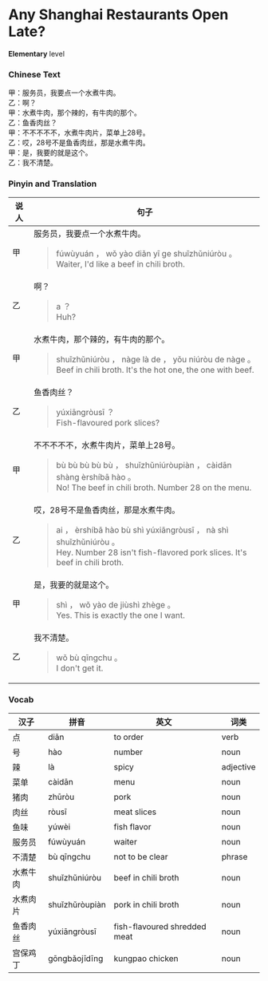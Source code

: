 # Any Shanghai Restaurants Open Late?
**Elementary** level
### Chinese Text
甲：服务员，我要点一个水煮牛肉。<br />乙：啊？<br />甲：水煮牛肉，那个辣的，有牛肉的那个。<br />乙：鱼香肉丝？<br />甲：不不不不不，水煮牛肉片，菜单上28号。<br />乙：哎，28号不是鱼香肉丝，那是水煮牛肉。<br />甲：是，我要的就是这个。<br />乙：我不清楚。

### Pinyin and Translation
|说人|句子|
|----|----|
|甲|服务员，我要点一个水煮牛肉。<blockquote>fúwùyuán ， wǒ yào diǎn yī ge shuǐzhǔniúròu 。<br />Waiter, I'd like a beef in chili broth.</blockquote>|
|乙|啊？<blockquote>a ？<br />Huh?</blockquote>|
|甲|水煮牛肉，那个辣的，有牛肉的那个。<blockquote>shuǐzhǔniúròu ， nàge là de ， yǒu niúròu de nàge 。<br />Beef in chili broth. It's the hot one, the one with beef.</blockquote>|
|乙|鱼香肉丝？<blockquote>yúxiāngròusī ？<br />Fish-flavoured pork slices?</blockquote>|
|甲|不不不不不，水煮牛肉片，菜单上28号。<blockquote>bù bù bù bù bù ， shuǐzhǔniúròupiàn ， càidān shàng èrshíbā hào 。<br />No! The beef in chili broth. Number 28 on the menu.</blockquote>|
|乙|哎，28号不是鱼香肉丝，那是水煮牛肉。<blockquote>ai ， èrshíbā hào bù shì yúxiāngròusī ， nà shì shuǐzhǔniúròu 。<br />Hey. Number 28 isn't fish-flavored pork slices. It's beef in chili broth.</blockquote>|
|甲|是，我要的就是这个。<blockquote>shì ， wǒ yào de jiùshì zhège 。<br />Yes. This is exactly the one I want.</blockquote>|
|乙|我不清楚。<blockquote>wǒ bù  qīngchu 。<br />I don't get it.</blockquote>|
### Vocab
|汉子|拼音|英文|词类|
|----|----|----|----|
|点|diǎn|to order|verb|
|号|hào|number|noun|
|辣|là|spicy|adjective|
|菜单|càidān|menu|noun|
|猪肉|zhūròu|pork|noun|
|肉丝|ròusī|meat slices|noun|
|鱼味|yúwèi|fish flavor|noun|
|服务员|fúwùyuán|waiter|noun|
|不清楚|bù  qīngchu|not to be clear|phrase|
|水煮牛肉|shuǐzhǔniúròu|beef in chili broth|noun|
|水煮肉片|shuǐzhǔròupiàn|pork in chili broth|noun|
|鱼香肉丝|yúxiāngròusī|fish-flavoured shredded meat|noun|
|宫保鸡丁|gōngbǎojīdīng|kungpao chicken|noun|